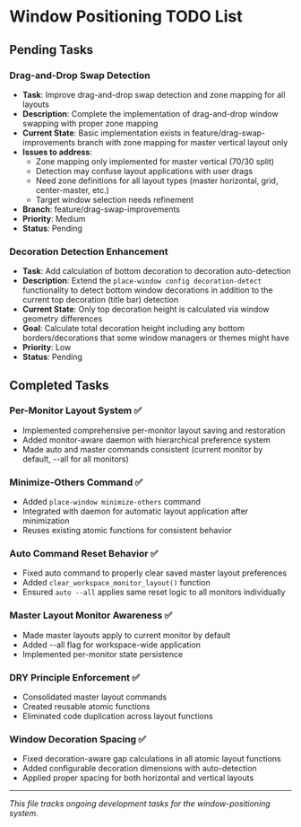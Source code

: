 # Window Positioning TODO List

## Pending Tasks

### Drag-and-Drop Swap Detection
- **Task**: Improve drag-and-drop swap detection and zone mapping for all layouts
- **Description**: Complete the implementation of drag-and-drop window swapping with proper zone mapping
- **Current State**: Basic implementation exists in feature/drag-swap-improvements branch with zone mapping for master vertical layout only
- **Issues to address**:
  - Zone mapping only implemented for master vertical (70/30 split)
  - Detection may confuse layout applications with user drags
  - Need zone definitions for all layout types (master horizontal, grid, center-master, etc.)
  - Target window selection needs refinement
- **Branch**: feature/drag-swap-improvements
- **Priority**: Medium
- **Status**: Pending

### Decoration Detection Enhancement
- **Task**: Add calculation of bottom decoration to decoration auto-detection
- **Description**: Extend the `place-window config decoration-detect` functionality to detect bottom window decorations in addition to the current top decoration (title bar) detection
- **Current State**: Only top decoration height is calculated via window geometry differences
- **Goal**: Calculate total decoration height including any bottom borders/decorations that some window managers or themes might have
- **Priority**: Low
- **Status**: Pending

## Completed Tasks

### Per-Monitor Layout System ✅
- Implemented comprehensive per-monitor layout saving and restoration
- Added monitor-aware daemon with hierarchical preference system
- Made auto and master commands consistent (current monitor by default, --all for all monitors)

### Minimize-Others Command ✅  
- Added `place-window minimize-others` command
- Integrated with daemon for automatic layout application after minimization
- Reuses existing atomic functions for consistent behavior

### Auto Command Reset Behavior ✅
- Fixed auto command to properly clear saved master layout preferences
- Added `clear_workspace_monitor_layout()` function
- Ensured `auto --all` applies same reset logic to all monitors individually

### Master Layout Monitor Awareness ✅
- Made master layouts apply to current monitor by default
- Added --all flag for workspace-wide application
- Implemented per-monitor state persistence

### DRY Principle Enforcement ✅
- Consolidated master layout commands
- Created reusable atomic functions
- Eliminated code duplication across layout functions

### Window Decoration Spacing ✅
- Fixed decoration-aware gap calculations in all atomic layout functions
- Added configurable decoration dimensions with auto-detection
- Applied proper spacing for both horizontal and vertical layouts

---

*This file tracks ongoing development tasks for the window-positioning system.*